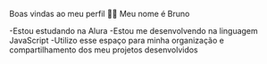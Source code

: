 Boas vindas ao meu perfil 💙💙
Meu nome é Bruno

-Estou estudando na Alura
-Estou me desenvolvendo na linguagem JavaScript
-Utilizo esse espaço para minha organização e compartilhamento dos meu projetos desenvolvidos
